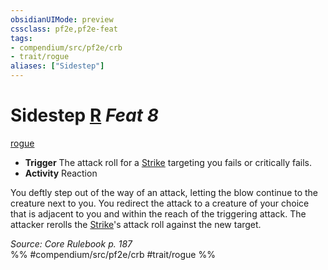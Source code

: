 ```yaml
---
obsidianUIMode: preview
cssclass: pf2e,pf2e-feat
tags:
- compendium/src/pf2e/crb
- trait/rogue
aliases: ["Sidestep"]
---
```

# Sidestep  [R](rules/core-rulebook/chapter-9-playing-the-game.md#Actions "Reaction") *Feat 8*  
[rogue](rules/traits/rogue.md "Rogue Class Trait")  

- **Trigger** The attack roll for a [Strike](rules/actions/strike.md) targeting you fails or critically fails.
- **Activity** Reaction

You deftly step out of the way of an attack, letting the blow continue to the creature next to you. You redirect the attack to a creature of your choice that is adjacent to you and within the reach of the triggering attack. The attacker rerolls the [Strike](rules/actions/strike.md)'s attack roll against the new target.

*Source: Core Rulebook p. 187*  
%% #compendium/src/pf2e/crb #trait/rogue %%
